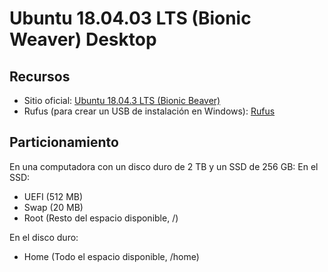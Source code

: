 # Ubuntu 18.04.03 LTS (Bionic Weaver) Desktop

## Recursos
* Sitio oficial: [Ubuntu 18.04.3 LTS (Bionic Beaver)](http://releases.ubuntu.com/18.04/)
* Rufus (para crear un USB de instalación en Windows): [Rufus](https://rufus.ie/)

## Particionamiento
En una computadora con un disco duro de 2 TB y un SSD de 256 GB:
En el SSD:
* UEFI (512 MB)
* Swap (20 MB)
* Root (Resto del espacio disponible, /)

En el disco duro:
* Home (Todo el espacio disponible, /home)
